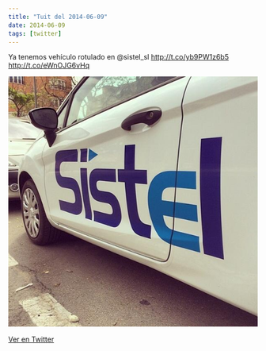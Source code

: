 ```yaml
---
title: "Tuit del 2014-06-09"
date: 2014-06-09
tags: [twitter]
---
```


Ya tenemos vehículo rotulado en @sistel_sl http://t.co/yb9PW1z6b5 http://t.co/eWnOJG6vHq

![Imagen](/assets/images/475941394771898368-BpriLT6IYAACCcr.jpg)

[Ver en Twitter](https://twitter.com/i/web/status/475941394771898368)
